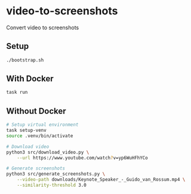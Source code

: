 # video-to-screenshots

Convert video to screenshots

## Setup

```bash
./bootstrap.sh
```

## With Docker

```bash
task run
```

## Without Docker

```bash
# Setup virtual environment
task setup-venv
source .venv/bin/activate

# Download video
python3 src/download_video.py \
    --url https://www.youtube.com/watch?v=yp6WuHFhYCo

# Generate screenshots
python3 src/generate_screenshots.py \
    --video-path downloads/Keynote_Speaker_-_Guido_van_Rossum.mp4 \
    --similarity-threshold 3.0
```
